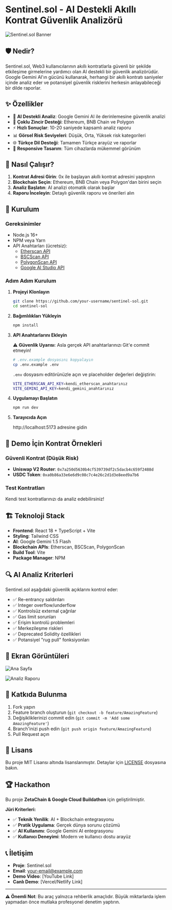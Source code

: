 # Sentinel.sol - AI Destekli Akıllı Kontrat Güvenlik Analizörü

![Sentinel.sol Banner](https://via.placeholder.com/800x200/0A0A0A/FFFFFF?text=Sentinel.sol+-+AI+G%C3%BCvenlik+Analiz%C3%B6r%C3%BC)

## 🛡️ Nedir?

Sentinel.sol, Web3 kullanıcılarının akıllı kontratlarla güvenli bir şekilde etkileşime girmelerine yardımcı olan AI destekli bir güvenlik analizörüdür. Google Gemini AI'ın gücünü kullanarak, herhangi bir akıllı kontratı saniyeler içinde analiz eder ve potansiyel güvenlik risklerini herkesin anlayabileceği bir dilde raporlar.

## ✨ Özellikler

- 🤖 **AI Destekli Analiz**: Google Gemini AI ile derinlemesine güvenlik analizi
- 🔗 **Çoklu Zincir Desteği**: Ethereum, BNB Chain ve Polygon
- ⚡ **Hızlı Sonuçlar**: 10-20 saniyede kapsamlı analiz raporu
- 📊 **Görsel Risk Seviyeleri**: Düşük, Orta, Yüksek risk kategorileri
- 🌐 **Türkçe Dil Desteği**: Tamamen Türkçe arayüz ve raporlar
- 📱 **Responsive Tasarım**: Tüm cihazlarda mükemmel görünüm

## 🚀 Nasıl Çalışır?

1. **Kontrat Adresi Girin**: 0x ile başlayan akıllı kontrat adresini yapıştırın
2. **Blockchain Seçin**: Ethereum, BNB Chain veya Polygon'dan birini seçin
3. **Analiz Başlatın**: AI analizi otomatik olarak başlar
4. **Raporu İnceleyin**: Detaylı güvenlik raporu ve önerileri alın

## 🔧 Kurulum

### Gereksinimler

- Node.js 16+ 
- NPM veya Yarn
- API Anahtarları (ücretsiz):
  - [Etherscan API](https://etherscan.io/apis)
  - [BSCScan API](https://bscscan.com/apis)
  - [PolygonScan API](https://polygonscan.com/apis)
  - [Google AI Studio API](https://aistudio.google.com/)

### Adım Adım Kurulum

1. **Projeyi Klonlayın**
   ```bash
   git clone https://github.com/your-username/sentinel-sol.git
   cd sentinel-sol
   ```

2. **Bağımlılıkları Yükleyin**
   ```bash
   npm install
   ```

3. **API Anahtarlarını Ekleyin**
   
   ⚠️ **Güvenlik Uyarısı**: Asla gerçek API anahtarlarınızı Git'e commit etmeyin!
   
   ```bash
   # .env.example dosyasını kopyalayın
   cp .env.example .env
   ```
   
   `.env` dosyasını editörünüzle açın ve placeholder değerleri değiştirin:
   
   ```bash
   VITE_ETHERSCAN_API_KEY=kendi_etherscan_anahtarınız
   VITE_GEMINI_API_KEY=kendi_gemini_anahtarınız
   ```

4. **Uygulamayı Başlatın**
   ```bash
   npm run dev
   ```

5. **Tarayıcıda Açın**
   
   http://localhost:5173 adresine gidin

## 🎯 Demo İçin Kontrat Örnekleri

### Güvenli Kontrat (Düşük Risk)
- **Uniswap V2 Router**: `0x7a250d5630b4cf539739df2c5dacb4c659f2488d`
- **USDC Token**: `0xa0b86a33e6e6d9c08c7c4e26c2d1d3e8eed9a7b6`

### Test Kontratları
Kendi test kontratlarınızı da analiz edebilirsiniz!

## 🏗️ Teknoloji Stack

- **Frontend**: React 18 + TypeScript + Vite
- **Styling**: Tailwind CSS
- **AI**: Google Gemini 1.5 Flash
- **Blockchain APIs**: Etherscan, BSCScan, PolygonScan
- **Build Tool**: Vite
- **Package Manager**: NPM

## 🔍 AI Analiz Kriterleri

Sentinel.sol aşağıdaki güvenlik açıklarını kontrol eder:

- ✅ Re-entrancy saldırıları
- ✅ Integer overflow/underflow
- ✅ Kontrolsüz external çağrılar
- ✅ Gas limit sorunları
- ✅ Erişim kontrolü problemleri
- ✅ Merkezileşme riskleri
- ✅ Deprecated Solidity özellikleri
- ✅ Potansiyel "rug pull" fonksiyonları

## 🎨 Ekran Görüntüleri

![Ana Sayfa](https://via.placeholder.com/600x400/0A0A0A/FFFFFF?text=Ana+Sayfa)

![Analiz Raporu](https://via.placeholder.com/600x400/0A0A0A/FFFFFF?text=Analiz+Raporu)

## 🤝 Katkıda Bulunma

1. Fork yapın
2. Feature branch oluşturun (`git checkout -b feature/AmazingFeature`)
3. Değişikliklerinizi commit edin (`git commit -m 'Add some AmazingFeature'`)
4. Branch'inizi push edin (`git push origin feature/AmazingFeature`)
5. Pull Request açın

## 📝 Lisans

Bu proje MIT Lisansı altında lisanslanmıştır. Detaylar için [LICENSE](LICENSE) dosyasına bakın.

## 🏆 Hackathon

Bu proje **ZetaChain & Google Cloud Buildathon** için geliştirilmiştir.

**Jüri Kriterleri:**
- ✅ **Teknik Yenilik**: AI + Blockchain entegrasyonu
- ✅ **Pratik Uygulama**: Gerçek dünya sorunu çözümü
- ✅ **AI Kullanımı**: Google Gemini AI entegrasyonu
- ✅ **Kullanıcı Deneyimi**: Modern ve kullanıcı dostu arayüz

## 📞 İletişim

- **Proje**: Sentinel.sol
- **Email**: your-email@example.com
- **Demo Video**: [YouTube Link]
- **Canlı Demo**: [Vercel/Netlify Link]

---

**⚠️ Önemli Not**: Bu araç yalnızca rehberlik amaçlıdır. Büyük miktarlarda işlem yapmadan önce mutlaka profesyonel denetim yaptırın.
